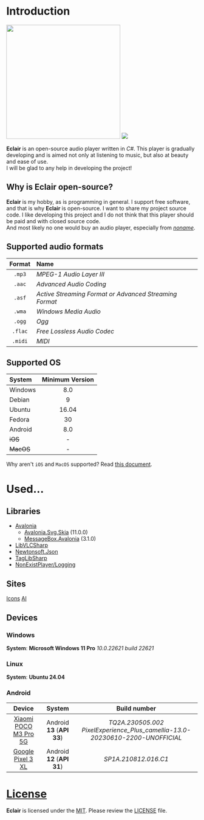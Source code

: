 # Introduction
<image src="Eclair/Assets/icon.png" width="300"/>
<image src="res/screenshot.png"/>

**Eclair** is an open-source audio player written in *C#*.
This player is gradually developing and is aimed not only at listening to music, but also at beauty and ease of use.<br>
I will be glad to any help in developing the project!

## Why is Eclair open-source?
**Eclair** is my hobby, as is programming in general.
I support free software, and that is why **Eclair** is open-source.
I want to share my project source code.
I like developing this project and I do not think that this player should be paid and with closed source code.<br>
And most likely no one would buy an audio player, especially from [*noname*](https://github.com/NonExistPlayer).

## Supported audio formats
| Format | Name |
| :----: | :------------------------------------------------------ |
| `.mp3` | *MPEG-1 Audio Layer III* |
| `.aac` | *Advanced Audio Coding* |
| `.asf` | *Active Streaming Format or Advanced Streaming Format* |
| `.wma` | *Windows Media Audio* |
| `.ogg` | *Ogg* |
| `.flac`| *Free Lossless Audio Codec* |
| `.midi`| *MIDI* |

## Supported OS
| System | Minimum Version |
| :------- | :----------------: |
| Windows | 8.0 |
| Debian | 9 |
| Ubuntu | 16.04 |
| Fedora | 30 |
| Android | 8.0 |
| ~~iOS~~ | - |
| ~~MacOS~~| - |

Why aren't `iOS` and `MacOS` supported? Read [this document](res/about_apple_devices.md).

<!--
# Installation
## Installation on Windows
## Installation on Linux
Before installing the program archive, install the following packages with the command:
```bash
sudo apt install vlc libvlc-dev libvlccore-dev
```
## Installation on Android
> [!CAUTION]
> If you delete the application data, the application will most likely not start anymore!
> You will need to reinstall the application so that it continues to work.
-->

# Used...
## Libraries
* [Avalonia](https://github.com/AvaloniaUI/Avalonia)
    - [Avalonia.Svg.Skia](https://github.com/wieslawsoltes/Svg.Skia) (11.0.0)
    - [MessageBox.Avalonia](https://github.com/AvaloniaCommunity/MessageBox.Avalonia) (3.1.0)
* [LibVLCSharp](https://github.com/videolan/libvlcsharp)
* [Newtonsoft.Json](https://github.com/JamesNK/Newtonsoft.Json/)
* [TagLibSharp](https://github.com/mono/taglib-sharp)
* [NonExistPlayer/Logging](https://github.com/NonExistPlayer/Logging)
## Sites
[Icons](https://icon-icons.com)
[AI](https://blackbox.ai)
## Devices
### Windows
**System**: **Microsoft Windows 11 Pro** *10.0.22621 build 22621*
### Linux
**System**: **Ubuntu 24.04**
### Android
|Device|System|Build number|
|:-:|:-:|:-:|
|[Xiaomi POCO M3 Pro 5G](https://www.google.com/search?q=Xiaomi+POCO+M3+Pro+5g)|Android **13** (**API 33**)|*TQ2A.230505.002 PixelExperience_Plus_camellia-13.0-20230610-2200-UNOFFICIAL*|
|[Google Pixel 3 XL](https://www.google.com/search?q=Google+Pixel+3+xl)|Android **12** (**API 31**)|*SP1A.210812.016.C1*|

# [License](LICENSE)
**Eclair** is licensed under the [MIT](https://choosealicense.com/licenses/mit). Please review the [LICENSE](LICENSE) file.